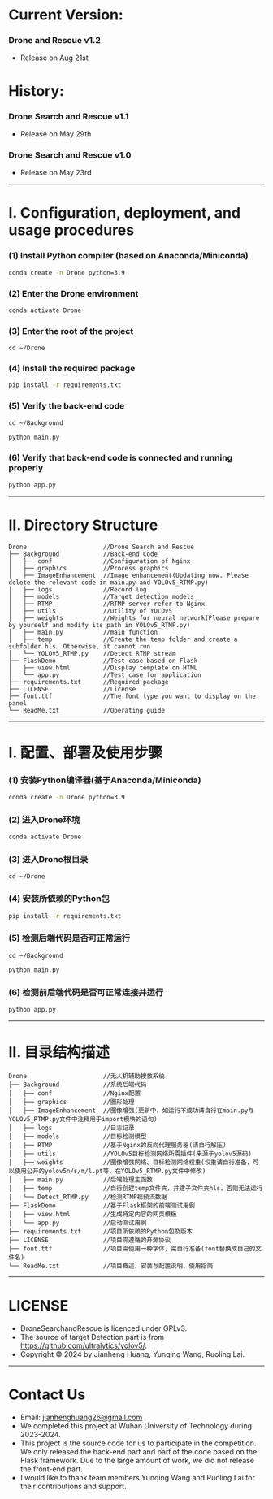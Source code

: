 # Current Version:
### Drone and Rescue v1.2
- Release on Aug 21st
# History:
### Drone Search and Rescue v1.1
- Release on May 29th
### Drone Search and Rescue v1.0
- Release on May 23rd
---
# I. Configuration, deployment, and usage procedures

### (1) Install Python compiler (based on Anaconda/Miniconda)
```bash
conda create -n Drone python=3.9
```
### (2) Enter the Drone environment
```bash
conda activate Drone
```
### (3) Enter the root of the project
```
cd ~/Drone
```
### (4) Install the required package
```bash
pip install -r requirements.txt
```
### (5) Verify the back-end code
```
cd ~/Background
```
```bash
python main.py
```
### (6) Verify that back-end code is connected and running properly
```bash
python app.py
```
---
# II. Directory Structure
```
Drone                     //Drone Search and Rescue
├── Background            //Back-end Code
│   ├── conf              //Configuration of Nginx
│   ├── graphics          //Process graphics
│   ├── ImageEnhancement  //Image enhancement(Updating now. Please delete the relevant code in main.py and YOLOv5_RTMP.py)
│   ├── logs              //Record log
│   ├── models            //Target detection models
│   ├── RTMP              //RTMP server refer to Nginx
│   ├── utils             //Utility of YOLOv5
│   ├── weights           //Weights for neural network(Please prepare by yourself and modify its path in YOLOv5_RTMP.py)
│   ├── main.py           //main function
│   ├── temp              //Create the temp folder and create a subfolder hls. Otherwise, it cannot run
│   └── YOLOv5_RTMP.py    //Detect RTMP stream
├── FlaskDemo             //Test case based on Flask
│   ├── view.html         //Display template on HTML
│   └── app.py            //Test case for application
├── requirements.txt      //Required package
├── LICENSE               //License
├── font.ttf              //The font type you want to display on the panel
└── ReadMe.txt            //Operating guide
```
---
# I. 配置、部署及使用步骤

### (1) 安装Python编译器(基于Anaconda/Miniconda)
```bash
conda create -n Drone python=3.9
```
### (2) 进入Drone环境
```bash
conda activate Drone
```
### (3) 进入Drone根目录
```
cd ~/Drone
```
### (4) 安装所依赖的Python包
```bash
pip install -r requirements.txt
```
### (5) 检测后端代码是否可正常运行
```
cd ~/Background
```
```bash
python main.py
```
### (6) 检测前后端代码是否可正常连接并运行
```bash
python app.py
```
---
# II. 目录结构描述
```
Drone                     //无人机辅助搜救系统
├── Background            //系统后端代码
│   ├── conf              //Nginx配置
│   ├── graphics          //图形处理
│   ├── ImageEnhancement  //图像增强(更新中，如运行不成功请自行在main.py与YOLOv5_RTMP.py文件中注释用于import模块的语句)
│   ├── logs              //日志记录
│   ├── models            //目标检测模型
│   ├── RTMP              //基于Nginx的反向代理服务器(请自行解压)
│   ├── utils             //YOLOv5目标检测网络所需插件(来源于yolov5源码)
│   ├── weights           //图像增强网络、目标检测网络权重(权重请自行准备，可以使用公开的yolov5n/s/m/l.pt等，在YOLOv5_RTMP.py文件中修改)
│   ├── main.py           //后端处理主函数
│   ├── temp              //自行创建temp文件夹，并建子文件夹hls，否则无法运行
│   └── Detect_RTMP.py    //检测RTMP视频流数据
├── FlaskDemo             //基于Flask框架的前端测试用例
│   ├── view.html         //生成特定内容的网页模板
│   └── app.py            //启动测试用例
├── requirements.txt      //项目所依赖的Python包及版本
├── LICENSE               //项目需遵循的开源协议
├── font.ttf              //项目需使用一种字体，需自行准备(font替换成自己的文件名)
└── ReadMe.txt            //项目概述、安装与配置说明、使用指南
```
---
# LICENSE
- DroneSearchandRescue is licenced under GPLv3.
- The source of target Detection part is from https://github.com/ultralytics/yolov5/.
- Copyright © 2024 by Jianheng Huang, Yunqing Wang, Ruoling Lai.
---
# Contact Us
- Email: [jianhenghuang26@gmail.com](jianhenghuang26@gmail.com)
- We completed this project at Wuhan University of Technology during 2023-2024.
- This project is the source code for us to participate in the competition. We only released the back-end part and part of the code based on the Flask framework. Due to the large amount of work, we did not release the front-end part.
- I would like to thank team members Yunqing Wang and Ruoling Lai for their contributions and support. 